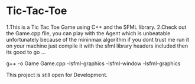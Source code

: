 # Tic-Tac-Toe

1.This is a Tic Tac Toe Game using C++ and the SFML library.
2.Check out the Game.cpp file, you can play with the Agent which is unbeatable unfortunately because of the mininmax algorithm  if you dont trust me run it on your machine just compile it with the sfml library headers included then its good to go ...

g++ -o Game Game.cpp -lsfml-graphics -lsfml-window -lsfml-graphics

This project is still open for Development.
